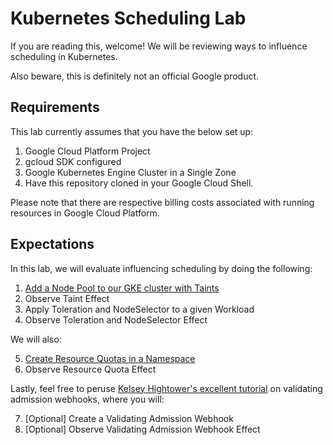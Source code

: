 # Kubernetes Scheduling Lab

If you are reading this, welcome! We will be reviewing ways to influence scheduling in Kubernetes.

Also beware, this is definitely not an official Google product.

## Requirements

This lab currently assumes that you have the below set up:

1. Google Cloud Platform Project
2. gcloud SDK configured
3. Google Kubernetes Engine Cluster in a Single Zone
4. Have this repository cloned in your Google Cloud Shell.

Please note that there are respective billing costs associated with running resources in Google Cloud Platform.

## Expectations 

In this lab, we will evaluate influencing scheduling by doing the following:

1. [Add a Node Pool to our GKE cluster with Taints](/labs/taints_tolerations.md)
2. Observe Taint Effect
3. Apply Toleration and NodeSelector to a given Workload
4. Observe Toleration and NodeSelector Effect

We will also:

5. [Create Resource Quotas in a Namespace](/labs/resource_quotas.md)
6. Observe Resource Quota Effect

Lastly, feel free to peruse [Kelsey Hightower's excellent tutorial](https://github.com/kelseyhightower/denyenv-validating-admission-webhook) on validating admission webhooks, where you will:

7. [Optional] Create a Validating Admission Webhook
8. [Optional] Observe Validating Admission Webhook Effect




